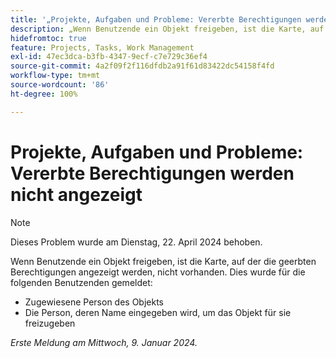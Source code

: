 ```yaml
---
title: '„Projekte, Aufgaben und Probleme: Vererbte Berechtigungen werden nicht angezeigt“'
description: „Wenn Benutzende ein Objekt freigeben, ist die Karte, auf der die geerbten Berechtigungen angezeigt werden, nicht vorhanden. '
hidefromtoc: true
feature: Projects, Tasks, Work Management
exl-id: 47ec3dca-b3fb-4347-9ecf-c7e729c36ef4
source-git-commit: 4a2f09f2f116dfdb2a91f61d83422dc54158f4fd
workflow-type: tm+mt
source-wordcount: '86'
ht-degree: 100%

---
```


# Projekte, Aufgaben und Probleme: Vererbte Berechtigungen werden nicht angezeigt

>[!NOTE]
>
>Dieses Problem wurde am Dienstag, 22. April 2024 behoben.

Wenn Benutzende ein Objekt freigeben, ist die Karte, auf der die geerbten Berechtigungen angezeigt werden, nicht vorhanden. Dies wurde für die folgenden Benutzenden gemeldet:

* Zugewiesene Person des Objekts
* Die Person, deren Name eingegeben wird, um das Objekt für sie freizugeben

_Erste Meldung am Mittwoch, 9. Januar 2024._
